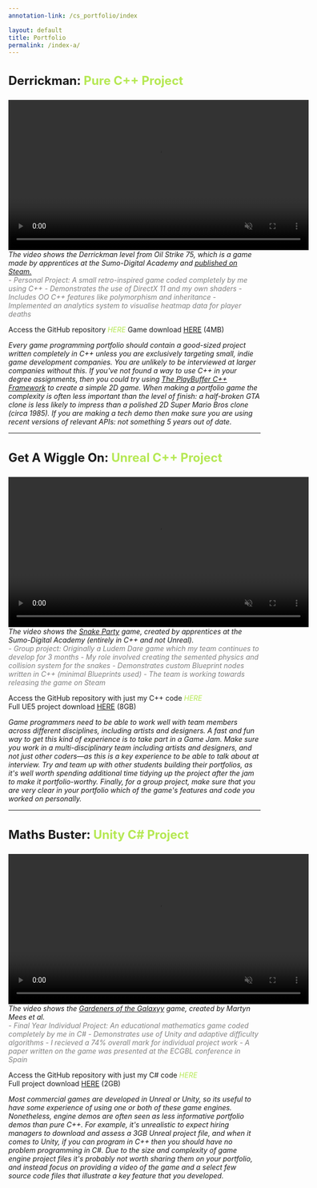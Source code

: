 ```yaml
---
annotation-link: /cs_portfolio/index

layout: default
title: Portfolio
permalink: /index-a/
---
```


<style>
  .project-title
  {
    font-size: 24px;
	font-weight: bold;
	padding-top: 10px;
  }
  
  .project-type
  {
	color: rgb(181, 232, 83);
  }
  
  .project-desc
  {
	text-align: left;  
	font-style: italic;
	color: grey;
  }
  
  .project-link, .project-link:visited
  {
	font-style: italic;
	color: rgb(181, 232, 83);
  text-decoration: none;
  }
  .project-link:hover
  {
    text-decoration: underline;
  }  
</style>


<p class="project-title">Derrickman: <span class="project-type">Pure C++ Project</span></p>

<video width="600" controls loop autoplay muted playsinline>
  <source src="{{ site.url }}{{ site.baseurl }}/assets/Oil Strike 75.mp4" type="video/mp4">
  Your browser does not support the video tag.
</video>

<span class="annotate-highlight">
<i>The video shows the Derrickman level from Oil Strike 75, which is a game made by apprentices at the Sumo-Digital Academy and <a href="https://store.steampowered.com/app/2740090/Oil_Strike_75/">published on Steam.</a></i>
</span>

<br>

<div class="project-desc" markdown="1">
- Personal Project: A small retro-inspired game coded completely by me using C++
- Demonstrates the use of DirectX 11 and my own shaders
- Includes OO C++ features like polymorphism and inheritance
- Implemented an analytics system to visualise heatmap data for player deaths
</div>

Access the GitHub repository <a href="https://www.example.com" class="project-link">HERE</a>
Game download <a href="https://www.example.com">HERE</a> (4MB) <br>

<span class="annotate-highlight">
<i>Every game programming portfolio should contain a good-sized project written completely in C++ unless you are exclusively targeting small, indie game development companies. You are unlikely to be interviewed at larger companies without this. If you've not found a way to use C++ in your degree assignments, then you could try using <a href="https://github.com/sumo-digital-academy/playbuffer">The PlayBuffer C++ Framework</a> to create a simple 2D game. When making a portfolio game the complexity is often less important than the level of finish: a half-broken GTA clone is less likely to impress than a polished 2D Super Mario Bros clone (circa 1985). If you are making a tech demo then make sure you are using recent versions of relevant APIs: not something 5 years out of date.</i>
</span>

----------------------


<p class="project-title">Get A Wiggle On: <span class="project-type">Unreal C++ Project</span></p>

<video width="600" controls loop autoplay muted playsinline>
  <source src="{{ site.url }}{{ site.baseurl }}/assets/Snake%20Party.mp4" type="video/mp4">
  Your browser does not support the video tag.
</video>

<span class="annotate-highlight">
<i>The video shows the <a href="https://www.sumo-digital.com/sumo-digital-academy-create-a-halftime-hit-for-sheffield-wednesday-football-club/">Snake Party</a> game, created by apprentices at the Sumo-Digital Academy (entirely in C++ and not Unreal).</i>
</span>

<br>

<div class="project-desc" markdown="1">
- Group project: Originally a Ludem Dare game which my team continues to develop for 3 months 
- My role involved creating the semented physics and collision system for the snakes
- Demonstrates custom Blueprint nodes written in C++ (minimal Blueprints used)
- The team is working towards releasing the game on Steam
</div>
 
Access the GitHub repository with just my C++ code <a href="https://www.example.com" class="project-link">HERE</a> <br>
Full UE5 project download <a href="https://www.example.com">HERE</a> (8GB)

<span class="annotate-highlight">
<i>Game programmers need to be able to work well with team members across different disciplines, including artists and designers. A fast and fun way to get this kind of experience is to take part in a Game Jam. Make sure you work in a multi-disciplinary team including artists and designers, and not just other coders—as this is a key experience to be able to talk about at interview. Try and team up with other students building their portfolios, as it's well worth spending additional time tidying up the project after the jam to make it portfolio-worthy. Finally, for a group project, make sure that you are very clear in your portfolio which of the game's features and code you worked on personally.</i>
</span>

----------------------

<p class="project-title">Maths Buster: <span class="project-type">Unity C# Project</span></p>

<video width="600" controls loop autoplay muted playsinline>
  <source src="{{ site.url }}{{ site.baseurl }}/assets/Gardeners of the Galaxy.mp4" type="video/mp4">
  Your browser does not support the video tag.
</video>

<span class="annotate-highlight">
<i>The video shows the <a href="https://dl.acm.org/doi/abs/10.1145/3130859.3131315">Gardeners of the Galaxyy</a> game, created by Martyn Mees et al.</i>
</span>

<br>

<div class="project-desc" markdown="1">
- Final Year Individual Project: An educational mathematics game coded completely by me in C#
- Demonstrates use of Unity and adaptive difficulty algorithms
- I recieved a 74% overall mark for individual project work
- A paper written on the game was presented at the ECGBL conference in Spain
</div>
 
Access the GitHub repository with just my C# code <a href="https://www.example.com" class="project-link">HERE</a> <br>
Full project download <a href="https://www.example.com">HERE</a> (2GB)

<span class="annotate-highlight">
<i>Most commercial games are developed in Unreal or Unity, so its useful to have some experience of using one or both of these game engines. Nonetheless, engine demos are often seen as less informative portfolio demos than pure C++. For example, it's unrealistic to expect hiring managers to download and assess a 3GB Unreal project file, and when it comes to Unity, if you can program in C++ then you should have no problem programming in C#.  Due to the size and complexity of game engine project files it's probably not worth sharing them on your portfolio, and instead focus on providing a video of the game and a select few source code files that illustrate a key feature that you developed.</i>
</span>

